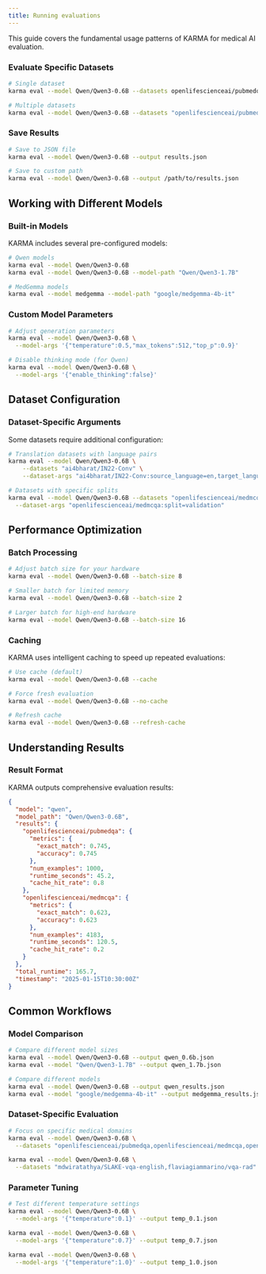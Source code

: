 ```yaml
---
title: Running evaluations
---
```


This guide covers the fundamental usage patterns of KARMA for medical AI evaluation.

### Evaluate Specific Datasets

```bash
# Single dataset
karma eval --model Qwen/Qwen3-0.6B --datasets openlifescienceai/pubmedqa

# Multiple datasets
karma eval --model Qwen/Qwen3-0.6B --datasets "openlifescienceai/pubmedqa,openlifescienceai/medmcqa,openlifescienceai/medqa"
```

### Save Results

```bash
# Save to JSON file
karma eval --model Qwen/Qwen3-0.6B --output results.json

# Save to custom path
karma eval --model Qwen/Qwen3-0.6B --output /path/to/results.json
```

## Working with Different Models

### Built-in Models

KARMA includes several pre-configured models:

```bash
# Qwen models
karma eval --model Qwen/Qwen3-0.6B
karma eval --model Qwen/Qwen3-0.6B --model-path "Qwen/Qwen3-1.7B"

# MedGemma models
karma eval --model medgemma --model-path "google/medgemma-4b-it"
```

### Custom Model Parameters

```bash
# Adjust generation parameters
karma eval --model Qwen/Qwen3-0.6B \
  --model-args '{"temperature":0.5,"max_tokens":512,"top_p":0.9}'

# Disable thinking mode (for Qwen)
karma eval --model Qwen/Qwen3-0.6B \
  --model-args '{"enable_thinking":false}'
```

## Dataset Configuration

### Dataset-Specific Arguments

Some datasets require additional configuration:

```bash
# Translation datasets with language pairs
karma eval --model Qwen/Qwen3-0.6B \
    --datasets "ai4bharat/IN22-Conv" \
    --dataset-args "ai4bharat/IN22-Conv:source_language=en,target_language=hi"

# Datasets with specific splits
karma eval --model Qwen/Qwen3-0.6B --datasets "openlifescienceai/medmcqa" \
  --dataset-args "openlifescienceai/medmcqa:split=validation"
```

## Performance Optimization

### Batch Processing

```bash
# Adjust batch size for your hardware
karma eval --model Qwen/Qwen3-0.6B --batch-size 8

# Smaller batch for limited memory
karma eval --model Qwen/Qwen3-0.6B --batch-size 2

# Larger batch for high-end hardware
karma eval --model Qwen/Qwen3-0.6B --batch-size 16
```

### Caching

KARMA uses intelligent caching to speed up repeated evaluations:

```bash
# Use cache (default)
karma eval --model Qwen/Qwen3-0.6B --cache

# Force fresh evaluation
karma eval --model Qwen/Qwen3-0.6B --no-cache

# Refresh cache
karma eval --model Qwen/Qwen3-0.6B --refresh-cache
```

## Understanding Results

### Result Format

KARMA outputs comprehensive evaluation results:

```json
{
  "model": "qwen",
  "model_path": "Qwen/Qwen3-0.6B",
  "results": {
    "openlifescienceai/pubmedqa": {
      "metrics": {
        "exact_match": 0.745,
        "accuracy": 0.745
      },
      "num_examples": 1000,
      "runtime_seconds": 45.2,
      "cache_hit_rate": 0.8
    },
    "openlifescienceai/medmcqa": {
      "metrics": {
        "exact_match": 0.623,
        "accuracy": 0.623
      },
      "num_examples": 4183,
      "runtime_seconds": 120.5,
      "cache_hit_rate": 0.2
    }
  },
  "total_runtime": 165.7,
  "timestamp": "2025-01-15T10:30:00Z"
}
```
## Common Workflows

### Model Comparison

```bash
# Compare different model sizes
karma eval --model Qwen/Qwen3-0.6B --output qwen_0.6b.json
karma eval --model "Qwen/Qwen3-1.7B" --output qwen_1.7b.json

# Compare different models
karma eval --model Qwen/Qwen3-0.6B --output qwen_results.json
karma eval --model "google/medgemma-4b-it" --output medgemma_results.json
```

### Dataset-Specific Evaluation

```bash
# Focus on specific medical domains
karma eval --model Qwen/Qwen3-0.6B \
  --datasets "openlifescienceai/pubmedqa,openlifescienceai/medmcqa,openlifescienceai/medqa"  # Text-based QA

karma eval --model Qwen/Qwen3-0.6B \
  --datasets "mdwiratathya/SLAKE-vqa-english,flaviagiammarino/vqa-rad"  # Vision-language tasks
```

### Parameter Tuning

```bash
# Test different temperature settings
karma eval --model Qwen/Qwen3-0.6B \
  --model-args '{"temperature":0.1}' --output temp_0.1.json

karma eval --model Qwen/Qwen3-0.6B \
  --model-args '{"temperature":0.7}' --output temp_0.7.json

karma eval --model Qwen/Qwen3-0.6B \
  --model-args '{"temperature":1.0}' --output temp_1.0.json
```
